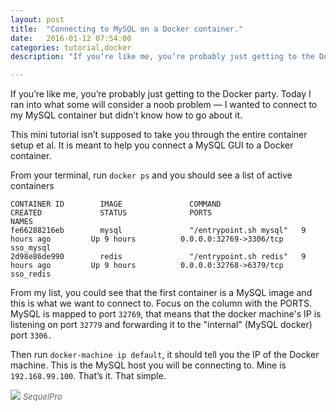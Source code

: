 ```yaml
---
layout: post
title:  "Connecting to MySQL on a Docker container."
date:   2016-01-12 07:54:00
categories: tutorial,docker
description: "If you’re like me, you’re probably just getting to the Docker party. Today I ran into what some will consider a noob problem — I wanted to connect to my MySQL container, but didn’t know how to go about it."

---
```


If you’re like me, you’re probably just getting to the Docker party. Today I ran into what some will consider a noob problem &mdash; I wanted to connect to my MySQL container but didn’t know how to go about it.

This mini tutorial isn’t supposed to take you through the entire container setup et al. It is meant to help you connect a MySQL GUI to a Docker container.

From your terminal, run `docker ps` and you should see a list of active containers

```
CONTAINER ID        IMAGE               COMMAND                  CREATED             STATUS              PORTS                     NAMES
fe66288216eb        mysql               "/entrypoint.sh mysql"   9 hours ago         Up 9 hours          0.0.0.0:32769->3306/tcp   sso_mysql
2d98e86de990        redis               "/entrypoint.sh redis"   9 hours ago         Up 9 hours          0.0.0.0:32768->6379/tcp   sso_redis
```

From my list, you could see that the first container is a MySQL image and this is what we want to connect to. Focus on the column with the PORTS. MySQL is mapped to port `32769`, that means that the docker machine's IP is listening on port `32779` and forwarding it to the "internal" (MySQL docker) port `3306.`

Then run `docker-machine ip default`, it should tell you the IP of the Docker machine. This is the MySQL host you will be connecting to.
Mine is `192.168.99.100`. That’s it. That simple.

<img src="{{ site.url }}/assets/article_images/docker/docker.png"/>
<em style="color:#666; font-size:13px">SequelPro</em>